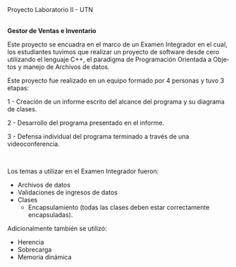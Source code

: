 <html>
<head> Proyecto Laboratorio II - UTN</head>

<body lang=ES-AR link="#467886" vlink="#96607D" style='tab-interval:35.4pt;
word-wrap:break-word'>

<div class=WordSection1>
</br>
<p class=MsoNormal><b>Gestor de Ventas e Inventario<o:p></o:p></b></p>

<p class=MsoNormal>Este proyecto se encuadra en el marco de un Examen Integrador en el cual, los estudiantes tuvimos que realizar un proyecto de software desde cero utilizando el lenguaje C++, el paradigma de Programación Orientada a Objetos y manejo de Archivos de datos. </p>

<p class=MsoNormal>Este proyecto fue realizado en un equipo formado por 4
personas y tuvo 3 etapas:<o:p></o:p></p>

<p class=MsoNormal>1 - Creación de un informe escrito del alcance del
programa y su diagrama de clases.</p>

<p class=MsoNormal>2 - Desarrollo  del programa presentado en el informe.<o:p></o:p></p>

<p class=MsoNormal>3 - Defensa individual del programa terminado a través de
una videoconferencia.<o:p></o:p></p>

<p class=MsoNormal><o:p>&nbsp;</o:p></p>

<p class=MsoNormal>Los temas a utilizar en el Examen Integrador fueron:<o:p></o:p></p>

<ul style='margin-top:0cm' type=disc>
 <li class=MsoNormal style='mso-list:l0 level1 lfo1;tab-stops:list 36.0pt'>Archivos
     de datos<o:p></o:p></li>
 <li class=MsoNormal style='mso-list:l0 level1 lfo1;tab-stops:list 36.0pt'>Validaciones
     de ingresos de datos<o:p></o:p></li>
 <li class=MsoNormal style='mso-list:l0 level1 lfo1;tab-stops:list 36.0pt'>Clases
     <o:p></o:p></li>
 <ul style='margin-top:0cm' type=circle>
  <li class=MsoNormal style='mso-list:l0 level2 lfo1;tab-stops:list 72.0pt'>Encapsulamiento
      (todas las clases deben estar correctamente encapsuladas).<o:p></o:p></li>
 </ul>
</ul>

<p class=MsoNormal>Adicionalmente también se utilizó:<o:p></o:p></p>

<ul style='margin-top:0cm' type=disc>
 <li class=MsoNormal style='mso-list:l1 level1 lfo2;tab-stops:list 36.0pt'>Herencia<o:p></o:p></li>
 <li class=MsoNormal style='mso-list:l1 level1 lfo2;tab-stops:list 36.0pt'>Sobrecarga<o:p></o:p></li>
 <li class=MsoNormal style='mso-list:l1 level1 lfo2;tab-stops:list 36.0pt'>Memoria
     dinámica</li>
</ul>

</div>

</body>

</html>
